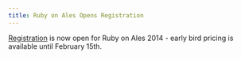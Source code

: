 ```yaml
---
title: Ruby on Ales Opens Registration
---
```


[Registration][reg] is now open for Ruby on Ales 2014 - early bird pricing is
available until February 15th.

[reg]: https://ruby.onales.com/register
